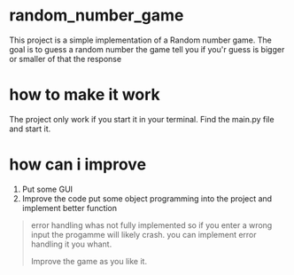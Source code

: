 # random_number_game
This project is a simple implementation of a Random number game.
The goal is to guess a random number the game tell you if you'r guess is bigger or smaller of that the response

# how to make it work
The project only work if you start it in your terminal. Find the main.py file and start it.

# how can i improve
1. Put some GUI 
1. Improve the code put some object programming into the project and implement better function

> error handling whas not fully implemented so if you enter a wrong input the progamme will likely crash.
> you can implement error handling it you whant.
>
> Improve the game as you like it.
